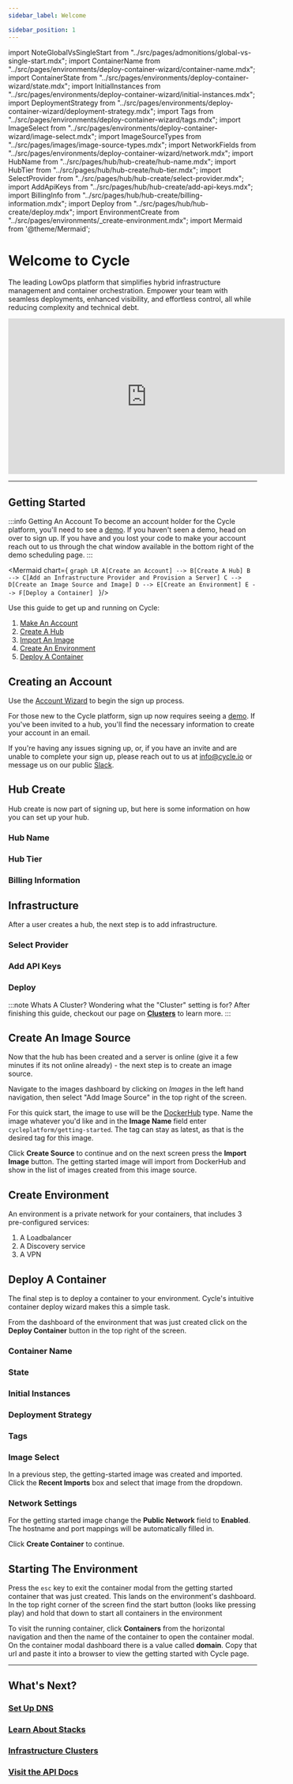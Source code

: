 ```yaml
---
sidebar_label: Welcome

sidebar_position: 1
---
```


import NoteGlobalVsSingleStart from "../src/pages/admonitions/global-vs-single-start.mdx";
import ContainerName from "../src/pages/environments/deploy-container-wizard/container-name.mdx";
import ContainerState from "../src/pages/environments/deploy-container-wizard/state.mdx";
import InitialInstances from "../src/pages/environments/deploy-container-wizard/initial-instances.mdx";
import DeploymentStrategy from "../src/pages/environments/deploy-container-wizard/deployment-strategy.mdx";
import Tags from "../src/pages/environments/deploy-container-wizard/tags.mdx";
import ImageSelect from "../src/pages/environments/deploy-container-wizard/image-select.mdx";
import ImageSourceTypes from "../src/pages/images/image-source-types.mdx";
import NetworkFields from "../src/pages/environments/deploy-container-wizard/network.mdx";
import HubName from "../src/pages/hub/hub-create/hub-name.mdx";
import HubTier from "../src/pages/hub/hub-create/hub-tier.mdx";
import SelectProvider from "../src/pages/hub/hub-create/select-provider.mdx";
import AddApiKeys from "../src/pages/hub/hub-create/add-api-keys.mdx";
import BillingInfo from "../src/pages/hub/hub-create/billing-information.mdx";
import Deploy from "../src/pages/hub/hub-create/deploy.mdx";
import EnvironmentCreate from "../src/pages/environments/\_create-environment.mdx";
import Mermaid from '@theme/Mermaid';

# Welcome to Cycle

The leading LowOps platform that simplifies hybrid infrastructure management and container orchestration. Empower your team with seamless deployments, enhanced visibility, and effortless control, all while reducing complexity and technical debt.

<iframe width="560" height="315" src="https://www.youtube.com/embed/_cvoT69DZRQ" title="YouTube video player"
frameborder="0" allow="accelerometer; autoplay; clipboard-write; encrypted-media; gyroscope; picture-in-picture"
allowfullscreen></iframe>

---

## Getting Started

:::info Getting An Account
To become an account holder for the Cycle platform, you'll need to see a [demo](https://cycle.io/demo). If you haven't seen a demo, head on over to sign up. If you have and you lost your code to make your account reach out to us through the chat window available in the bottom right of the demo scheduling page.
:::

<Mermaid chart={
`graph LR
    A[Create an Account] --> B[Create A Hub]
    B --> C[Add an Infrastructure Provider and Provision a Server]
    C --> D[Create an Image Source and Image]
    D --> E[Create an Environment]
    E --> F[Deploy a Container]
`
}/>

Use this guide to get up and running on Cycle:

1. [Make An Account](#creating-an-account)
2. [Create A Hub](#hub-create)
3. [Import An Image](#create-an-image-source)
4. [Create An Environment](#create-environment)
5. [Deploy A Container](#deploy-a-container)

## Creating an Account

Use the [Account Wizard](https://signup.cycle.io) to begin the sign up process.

For those new to the Cycle platform, sign up now requires seeing a [demo](https://cycle.io/demo). If you've been invited to a hub, you'll find the necessary information to create your account in an email.

If you're having any issues signing up, or, if you have an invite and are unable to complete your sign up, please reach out to us at info@cycle.io or message us on our public [Slack](https://slack.cycle.io).

## Hub Create

Hub create is now part of signing up, but here is some information on how you can set up your hub.

### Hub Name

<HubName />

### Hub Tier

<HubTier />

### Billing Information

<BillingInfo />

## Infrastructure

After a user creates a hub, the next step is to add infrastructure.

### Select Provider

<SelectProvider />

### Add API Keys

<AddApiKeys />

### Deploy

<Deploy />

:::note Whats A Cluster?
Wondering what the "Cluster" setting is for? After finishing this guide, checkout our page on [**Clusters**](/docs/infrastructure/clusters) to learn more.
:::

## Create An Image Source

Now that the hub has been created and a server is online (give it a few minutes if its not online already) - the next step is to create an image source.

Navigate to the images dashboard by clicking on _Images_ in the left hand navigation, then select "Add Image Source" in the top right of the screen.

For this quick start, the image to use will be the [DockerHub](/docs/images/sources/dockerhub-source) type. Name the image whatever you'd like and in the **Image Name** field enter `cycleplatform/getting-started`. The tag can stay as latest, as that is the desired tag for this image.

Click **Create Source** to continue and on the next screen press the **Import Image** button. The getting started image will import from DockerHub and show in the list of images created from this image source.

## Create Environment

An environment is a private network for your containers, that includes 3 pre-configured services:

1. A Loadbalancer
2. A Discovery service
3. A VPN

<EnvironmentCreate />

## Deploy A Container

The final step is to deploy a container to your environment. Cycle's intuitive container deploy wizard makes this a simple task.

From the dashboard of the environment that was just created click on the **Deploy Container** button in the top right of the screen.

### Container Name

<ContainerName />

### State

<ContainerState />

### Initial Instances

<InitialInstances />

### Deployment Strategy

<DeploymentStrategy />

### Tags

<Tags />

### Image Select

<ImageSelect />

In a previous step, the getting-started image was created and imported. Click the **Recent Imports** box and select that image from the dropdown.

### Network Settings

<NetworkFields />

For the getting started image change the **Public Network** field to **Enabled**. The hostname and port mappings will be automatically filled in.

Click **Create Container** to continue.

## Starting The Environment

Press the `esc` key to exit the container modal from the getting started container that was just created. This lands on the environment's dashboard. In the top right corner of the screen find the start button (looks like pressing play) and hold that down to start all containers in the environment

To visit the running container, click **Containers** from the horizontal navigation and then the name of the container to open the container modal. On the container modal dashboard there is a value called **domain**. Copy that url and paste it into a browser to view the getting started with Cycle page.

<NoteGlobalVsSingleStart />

---

## What's Next?

### [Set Up DNS](/docs/dns/)

### [Learn About Stacks](/docs/stacks/)

### [Infrastructure Clusters](/docs/infrastructure/clusters)

### [Visit the API Docs](https://api-docs.cycle.io)


